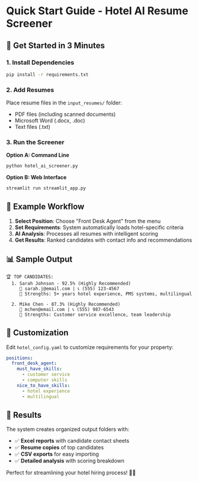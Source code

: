 # Quick Start Guide - Hotel AI Resume Screener

## 🚀 Get Started in 3 Minutes

### 1. Install Dependencies
```bash
pip install -r requirements.txt
```

### 2. Add Resumes
Place resume files in the `input_resumes/` folder:
- PDF files (including scanned documents)
- Microsoft Word (.docx, .doc) 
- Text files (.txt)

### 3. Run the Screener

**Option A: Command Line**
```bash
python hotel_ai_screener.py
```

**Option B: Web Interface**
```bash
streamlit run streamlit_app.py
```

## 🎯 Example Workflow

1. **Select Position**: Choose "Front Desk Agent" from the menu
2. **Set Requirements**: System automatically loads hotel-specific criteria
3. **AI Analysis**: Processes all resumes with intelligent scoring
4. **Get Results**: Ranked candidates with contact info and recommendations

## 📊 Sample Output

```
🏆 TOP CANDIDATES:
  1. Sarah Johnson - 92.5% (Highly Recommended)
     📧 sarah.j@email.com | 📞 (555) 123-4567
     💪 Strengths: 5+ years hotel experience, PMS systems, multilingual
  
  2. Mike Chen - 87.3% (Highly Recommended)  
     📧 mchen@email.com | 📞 (555) 987-6543
     💪 Strengths: Customer service excellence, team leadership
```

## 🔧 Customization

Edit `hotel_config.yaml` to customize requirements for your property:

```yaml
positions:
  front_desk_agent:
    must_have_skills:
      - customer service
      - computer skills
    nice_to_have_skills:
      - hotel experience
      - multilingual
```

## 📁 Results

The system creates organized output folders with:
- ✅ **Excel reports** with candidate contact sheets
- ✅ **Resume copies** of top candidates  
- ✅ **CSV exports** for easy importing
- ✅ **Detailed analysis** with scoring breakdown

Perfect for streamlining your hotel hiring process! 🏨✨
